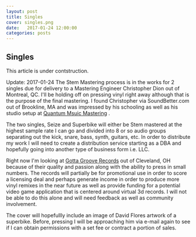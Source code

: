 ```yaml
---
layout: post
title: Singles
cover: singles.png
date:   2017-01-24 12:00:00
categories: posts
---
```


## Singles

This article is under contstruction.
 
 Update: 2017-01-24 The Stem Mastering process is in the works for 2 singles due for delivery 
 to a Mastering Engineer Christopher Dion out of Montreal, QC. I'll be holding off on pressing
 vinyl right away although that is the purpose of the final mastering. I found Christopher via 
 SoundBetter.com out of Brookline, MA and was impressed by his schooling as well as his studio setup at
  [Quantum Msuic Mastering](http://www.quantum-music.ca/) . 

The two singles, Seize and Superbike will either be Stem mastered at the highest sample rate I can 
go and divided into 8 or so audio groups separating out the kick, snare, bass, synth, guitars, etc. 
In order to distribute my work I will need to create a distribution service starting as a DBA and
hopefully going into another type of business form i.e. LLC. 

Right now I'm looking at [Gotta Groove Records](http://www.gottagrooverecords.com/) out of Cleveland, OH because of their quality and passion 
along with the ability to press in small numbers. The records will partially be for promotional use 
in order to score a licensing deal and perhaps generate income in order to produce more vinyl remixes 
in the near future as well as provide funding for a potential video game application that is centered
around virtual 3d records. I will not be able to do this alone and will need feedback as well as community 
involvement. 

The cover will hopefullly include an image of David Flores artwork of a superbike. Before, pressing I will
be approaching him via e-mail again to see if I can obtain permissions with a set fee or contract a portion 
of sales. 


